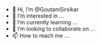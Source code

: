 - 👋 Hi, I’m @GoutamSirsikar
- 👀 I’m interested in ...
- 🌱 I’m currently learning ...
- 💞️ I’m looking to collaborate on ...
- 📫 How to reach me ...

<!---
GoutamSirsikar/GoutamSirsikar is a ✨ special ✨ repository because its `README.md` (this file) appears on your GitHub profile.
You can click the Preview link to take a look at your changes.
--->
